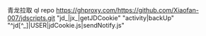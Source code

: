 
青龙拉取
ql repo https://ghproxy.com/https://github.com/Xiaofan-007/jdscripts.git "jd_|jx_|getJDCookie" "activity|backUp" "^jd[^_]|USER|jdCookie.js|sendNotify.js"

